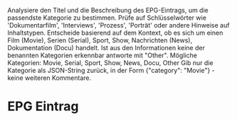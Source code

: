 Analysiere den Titel und die Beschreibung des EPG-Eintrags, um die passendste Kategorie zu bestimmen. Prüfe auf Schlüsselwörter wie 'Dokumentarfilm', 'Interviews', 'Prozess', 'Porträt' oder andere Hinweise auf Inhaltstypen. Entscheide basierend auf dem Kontext, ob es sich um einen Film (Movie), Serien (Serial), Sport, Show, Nachrichten (News), Dokumentation (Docu) handelt. Ist aus den Informationen keine der benannten Kategorien erkennbar antworte mit "Other". 
Mögliche Kategorien: Movie, Serial, Sport, Show, News, Docu, Other
Gib nur die Kategorie als JSON-String zurück, in der Form {"category": "Movie"} - keine weiteren Kommentare.
# EPG Eintrag
<EPGENTRY>